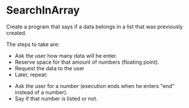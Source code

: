 # SearchInArray
Create a program that says if a data belongs in a list that was previously created. 

The steps to take are: 
- Ask the user how many data will he enter. 
- Reserve space for that amount of numbers (floating point). 
- Request the data to the user 
- Later, repeat: 
* Ask the user for a number (execution ends when he enters "end" instead of a number). 
* Say if that number is listed or not. 
